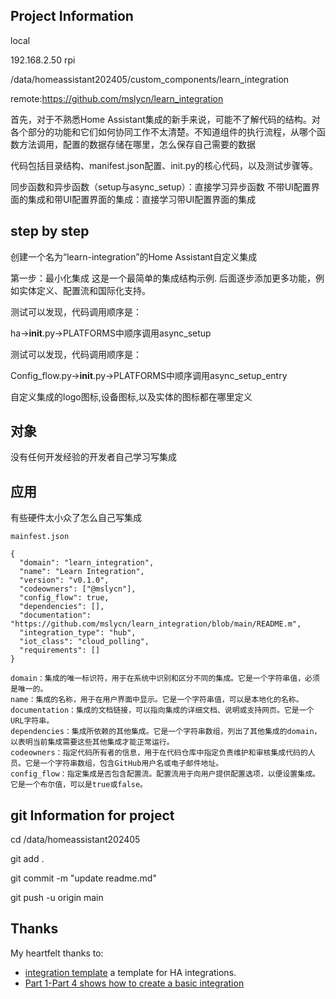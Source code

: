## Project Information
local 

192.168.2.50 rpi

/data/homeassistant202405/custom_components/learn_integration

remote:https://github.com/mslycn/learn_integration

首先，对于不熟悉Home Assistant集成的新手来说，可能不了解代码的结构。对各个部分的功能和它们如何协同工作不太清楚。不知道组件的执行流程，从哪个函数方法调用，配置的数据存储在哪里，怎么保存自己需要的数据

代码包括目录结构、manifest.json配置、init.py的核心代码，以及测试步骤等。


同步函数和异步函数（setup与async_setup）：直接学习异步函数
不带UI配置界面的集成和带UI配置界面的集成：直接学习带UI配置界面的集成

## step by step

创建一个名为“learn-integration”的Home Assistant自定义集成






第一步：最小化集成
这是一个最简单的集成结构示例.
后面逐步添加更多功能，例如实体定义、配置流和国际化支持。





测试可以发现，代码调用顺序是：

ha->__init__.py->PLATFORMS中顺序调用async_setup


测试可以发现，代码调用顺序是：

Config_flow.py->__init__.py->PLATFORMS中顺序调用async_setup_entry


自定义集成的logo图标,设备图标,以及实体的图标都在哪里定义

## 对象
没有任何开发经验的开发者自己学习写集成

## 应用
有些硬件太小众了怎么自己写集成
~~~
mainfest.json

{
  "domain": "learn_integration",
  "name": "Learn Integration",
  "version": "v0.1.0",
  "codeowners": ["@mslycn"],
  "config_flow": true,
  "dependencies": [],
  "documentation": "https://github.com/mslycn/learn_integration/blob/main/README.m",
  "integration_type": "hub",
  "iot_class": "cloud_polling",
  "requirements": []
}

~~~

~~~
domain：集成的唯一标识符，用于在系统中识别和区分不同的集成。它是一个字符串值，必须是唯一的。
name：集成的名称，用于在用户界面中显示。它是一个字符串值，可以是本地化的名称。
documentation：集成的文档链接，可以指向集成的详细文档、说明或支持网页。它是一个URL字符串。
dependencies：集成所依赖的其他集成。它是一个字符串数组，列出了其他集成的domain，以表明当前集成需要这些其他集成才能正常运行。
codeowners：指定代码所有者的信息，用于在代码仓库中指定负责维护和审核集成代码的人员。它是一个字符串数组，包含GitHub用户名或电子邮件地址。
config_flow：指定集成是否包含配置流。配置流用于向用户提供配置选项，以便设置集成。它是一个布尔值，可以是true或false。
~~~

## git Information for project
cd /data/homeassistant202405

git add .

git commit -m "update readme.md"

git push -u origin main




## Thanks
My heartfelt thanks to:
- [integration template](https://github.com/ludeeus/integration_blueprint) a template for HA integrations.
- [Part 1-Part 4 shows how to create a basic integration](https://community.home-assistant.io/t/tutorial-for-creating-a-custom-component/204793)





